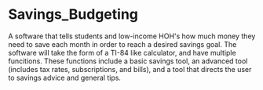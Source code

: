 # Savings_Budgeting
A software that tells students and low-income HOH's how much money they need to save each month in order to reach a desired savings goal.
The software will take the form of a TI-84 like calculator, and have multiple funcitions. These functions include a basic savings tool, an advanced tool (includes tax rates, subscriptions, and bills), and a tool that directs the user to savings advice and general tips.
